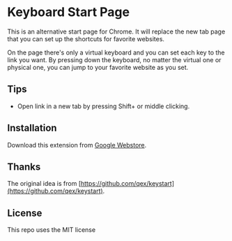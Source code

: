# Keyboard Start Page

This is an alternative start page for Chrome. It will replace the new tab page that you can set up the shortcuts for favorite websites.

On the page there's only a virtual keyboard and you can set each key to the link you want. By pressing down the keyboard, no matter the virtual one or physical one, you can jump to your favorite website as you set.


## Tips

* Open link in a new tab by pressing Shift+<Key> or middle clicking.

## Installation

Download this extension from [Google Webstore](/screenshot/screenshot-1.png).


## Thanks
The original idea is from [https://github.com/qex/keystart](https://github.com/qex/keystart).


## License
This repo uses the MIT license